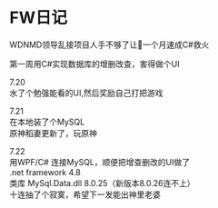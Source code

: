 # FW日记  
WDNMD领导乱接项目人手不够了让👴一个月速成C#救火

第一周用C#实现数据库的增删改查，害得做个UI

7.20  
水了个勉强能看的UI,然后奖励自己打把游戏  

7.21  
在本地装了个MySQL  
原神稻妻更新了，玩原神  

7.22  
用WPF/C# 连接MySQL，顺便把增查删改的UI做了  
.net framework 4.8   
类库 MySql.Data.dll 8.0.25（新版本8.0.26连不上）  
十连抽了个寂寞，希望下一发能出神里老婆  


